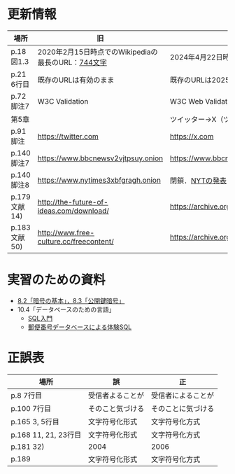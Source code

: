 # 更新情報

場所|旧|新
--|--|--
p.18 図1.3|2020年2月15日時点でのWikipediaの最長のURL：[744文字](https://ja.wikipedia.org/wiki/%E7%AC%AC6%E5%9B%9EAKB48%E3%82%B0%E3%83%AB%E3%83%BC%E3%83%97_%E3%82%BD%E3%83%AD%E3%82%B7%E3%83%B3%E3%82%B0%E3%83%AB%E4%BA%89%E5%A5%AA%E3%81%98%E3%82%83%E3%82%93%E3%81%91%E3%82%93%E5%A4%A7%E4%BC%9Ain%E6%A8%AA%E6%B5%9C%E3%82%A2%E3%83%AA%E3%83%BC%E3%83%8A%E3%80%9C%E3%81%93%E3%82%93%E3%81%AA%E3%81%A8%E3%81%93%E3%82%8D%E3%81%A7%E3%80%81%E9%81%8B%E3%81%AA%E3%82%93%E3%81%8B%E4%BD%BF%E3%81%A3%E3%81%A1%E3%82%83%E3%81%86%E3%81%AE%E3%81%8B%E3%81%A8%E6%80%9D%E3%81%86%E3%81%8B%E3%82%82%E3%81%97%E3%82%8C%E3%81%AA%E3%81%84%E3%81%8C%E3%80%81%E3%81%A8%E3%82%8A%E3%81%82%E3%81%88%E3%81%9A%E3%80%81%E5%8B%9D%E3%81%9F%E3%81%AA%E3%81%8D%E3%82%83%E3%81%97%E3%82%87%E3%81%86%E3%81%8C%E3%81%AA%E3%81%84%E3%81%A0%E3%82%8D%3F%E3%80%9C)|2024年4月22日時点でのWikipediaの最長のURL（転送を除く）：[780文字](https://ja.wikipedia.org/wiki/%E3%83%8D%E3%83%83%E3%83%88%E3%81%A8%E3%81%84%E3%81%86%E7%84%A1%E6%95%B0%E3%81%AE%E5%A3%B0%E9%9B%84%E3%81%8C%E5%89%B2%E6%8B%A0%E3%81%99%E3%82%8B%E4%B8%96%E7%95%8C%E3%81%8B%E3%82%89%E3%80%81%E6%9C%80%E6%96%B0%E6%9C%80%E5%BC%B7%E3%81%AE%E6%AD%A6%E5%99%A8%E3%83%90%E3%82%A4%E3%83%8E%E3%83%BC%E3%83%A9%E3%83%AB%E3%83%9E%E3%82%A4%E3%82%AF%E3%82%92%E9%A7%86%E4%BD%BF%E3%81%97%E3%80%81%E3%83%95%E3%82%A1%E3%83%B3%E3%81%AE%E3%81%BF%E3%82%93%E3%81%AA%E3%81%AB%E7%99%92%E3%81%97%E3%81%A8%E6%84%9F%E5%8B%95%E3%82%92%E4%B8%8E%E3%81%88%E3%82%8B%E5%A3%B0%E5%84%AA%E3%82%92%E3%80%81%E3%81%A8%E3%81%AB%E3%81%8B%E3%81%8F%21%E5%85%A8%E5%8A%9B%E3%82%92%E5%B0%BD%E3%81%8F%E3%81%97%E3%81%A6%E7%86%B1%E3%81%8F%E5%BF%9C%E6%8F%B4%E3%81%99%E3%82%8B%E3%83%A9%E3%82%B8%E3%82%AA)
p.21 6行目|既存のURLは有効のまま|既存のURLは2025年に廃止．[Googleの発表](https://developers.googleblog.com/ja/google-url-shortener-links-will-no-longer-be-available/)
p.72 脚注7|W3C Validation|W3C Web Validator
第5章||ツイッター→X（ツイッター），ツイート→ポスト，リツイート→リポスト
p.91 脚注|https://twitter.com|https://x.com
p.140 脚注7|https://www.bbcnewsv2vjtpsuy.onion|https://www.bbcnewsd73hkzno2ini43t4gblxvycyac5aw4gnv7t2rccijh7745uqd.onion
p.140 脚注8|https://www.nytimes3xbfgragh.onion|閉鎖．[NYTの発表](https://open.nytimes.com/https-open-nytimes-com-the-new-york-times-as-a-tor-onion-service-e0d0b67b7482)
p.179 文献14)|http://the-future-of-ideas.com/download/|https://archive.org/details/TheFutureOfIdeas
p.183 文献50)|http://www.free-culture.cc/freecontent/|https://archive.org/details/free_culture

# 実習のための資料

- [8.2「暗号の基本」，8.3「公開鍵暗号」](chapters/08_cipher.ipynb)
- 10.4「データベースのための言語」
    - [SQL入門](chapters/10.4/sql.ipynb)
    - [郵便番号データベースによる体験SQL](chapters/10.4/zip.ipynb)

# 正誤表

場所|誤|正
--|--|--
p.8 7行目|受信者よることが|受信者によることが
p.100 7行目|そのこと気づける|そのことに気づける
p.165 3, 5行目|文字符号化形式|文字符号化方式
p.168 11, 21, 23行目|文字符号化形式|文字符号化方式
p.181 32)|2004|2006
p.189|文字符号化形式|文字符号化方式
